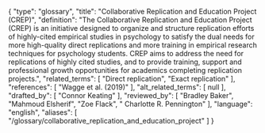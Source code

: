 {
    "type": "glossary",
    "title": "Collaborative Replication and Education Project (CREP)",
    "definition": "The Collaborative Replication and Education Project (CREP) is an initiative designed to organize and structure replication efforts of highly-cited empirical studies in psychology to satisfy the dual needs for more high-quality direct replications and more training in empirical research techniques for psychology students. CREP aims to address the need for replications of highly cited studies, and to provide training, support and professional growth opportunities for academics completing replication projects.",
    "related_terms": [
        "Direct replication",
        "Exact replication"
    ],
    "references": [
        "Wagge et al. (2019)"
    ],
    "alt_related_terms": [
        null
    ],
    "drafted_by": [
        "Connor Keating"
    ],
    "reviewed_by": [
        "Bradley Baker",
        "Mahmoud Elsherif",
        "Zoe Flack",
        " Charlotte R. Pennington"
    ],
    "language": "english",
    "aliases": [
        "/glossary/collaborative_replication_and_education_project"
    ]
}
